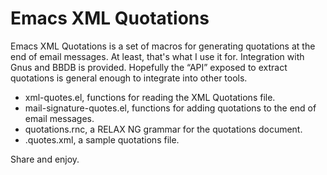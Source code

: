 # Emacs XML Quotations

Emacs XML Quotations is a set of macros for generating quotations at
the end of email messages. At least, that's what I use it for.
Integration with Gnus and BBDB is provided. Hopefully the “API”
exposed to extract quotations is general enough to integrate into
other tools.

* xml-quotes.el, functions for reading the XML Quotations file.
* mail-signature-quotes.el, functions for adding quotations to the end of email messages.
* quotations.rnc, a RELAX NG grammar for the quotations document.
* .quotes.xml, a sample quotations file.

Share and enjoy.
